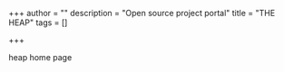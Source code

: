 +++
author = ""
description = "Open source project portal"
title = "THE HEAP"
tags = []

+++

heap home page
